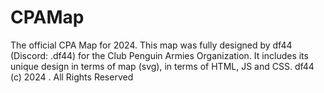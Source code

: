 # CPAMap
The official CPA Map for 2024.
This map was fully designed by df44 (Discord: .df44) for the Club Penguin Armies Organization.
It includes its unique design in terms of map (svg), in terms of HTML, JS and CSS.
df44 (c) 2024 . All Rights Reserved
